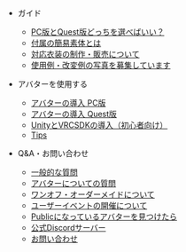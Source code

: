 - ガイド

  - [PC版とQuest版どっちを選べばいい？](platform_avatar.md)
  - [付属の簡易素体とは](exbody.md)
  - [対応衣装の制作・販売について](userclothes.md)
  - [使用例・改変例の写真を募集しています](userspict.md)

- アバターを使用する

  - [アバターの導入 PC版](setup_pc.md)
  - [アバターの導入 Quest版](setup_quest.md)
  - [UnityとVRCSDKの導入（初心者向け）](vrcsdk.md)
  - [Tips](tips/)

- Q&A・お問い合わせ

  - [一般的な質問](qa/general.md)
  - [アバターについての質問](qa/avatar.md)
  - [ワンオフ・オーダーメイドについて](order.md)
  - [ユーザーイベントの開催について](userevent.md)
  - [Publicになっているアバターを見つけたら](report.md)
  - [公式Discordサーバー](contact.md?id=公式discordサーバー)
  - [お問い合わせ](contact.md?id=お問い合わせ)
